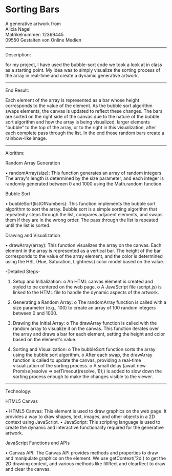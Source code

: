 
# Sorting Bars

A generative artwork from    
Alicia Nagel                  
Matrikelnummer: 12369445        
09550 Gestalten von Online Medien

_____________

Description:

for my project, I have used the bubble-sort code we took a look at in class as a starting point. My idea was to simply visualize the sorting process of the array in real-time and create a dynamic generative artwork.

_____________________________

End Result:

Each element of the array is represented as a bar whose height corresponds to the value of the element. As the bubble sort algorithm swaps elements, the canvas is updated to reflect these changes. The bars are sorted on the right side of the canvas due to the nature of the bubble sort algorithm and how the array is being visualized, larger elements "bubble" to the top of the array, or to the right in this visualization, after each complete pass through the list. In the end those random bars create a rainbow-like image.

_____________________________

Alorithm:

Random Array Generation

•	randomArray(size): This function generates an array of random integers. The array's length is determined by the size parameter, and each integer is randomly generated between 0 and 1000 using the Math.random function. 

Bubble Sort

•	bubbleSort(listOfNumbers): This function implements the bubble sort algorithm to sort the array. Bubble sort is a simple sorting algorithm that repeatedly steps through the list, compares adjacent elements, and swaps them if they are in the wrong order. The pass through the list is repeated until the list is sorted. 

Drawing and Visualization

•	drawArray(array): This function visualizes the array on the canvas. Each element in the array is represented as a vertical bar. The height of the bar corresponds to the value of the array element, and the color is determined using the HSL (Hue, Saturation, Lightness) color model based on the value.

-Detailed Steps-

1.	Setup and Initialization:
o	An HTML canvas element is created and styled to be centered on the web page.
o	A JavaScript file (script.js) is linked to the HTML file to handle the dynamic aspects of the artwork.

2.	Generating a Random Array:
o	The randomArray function is called with a size parameter (e.g., 100) to create an array of 100 random integers between 0 and 1000.

3.	Drawing the Initial Array:
o	The drawArray function is called with the random array to visualize it on the canvas. This function iterates over the array and draws a bar for each element, setting the height and color based on the element's value.

4.	Sorting and Visualization:
o	The bubbleSort function sorts the array using the bubble sort algorithm.
o	After each swap, the drawArray function is called to update the canvas, providing a real-time visualization of the sorting process.
o	A small delay (await new Promise(resolve => setTimeout(resolve, 1));) is added to slow down the sorting process enough to make the changes visible to the viewer.

_____________________________

Technology:

HTML5 Canvas

•	HTML5 Canvas: This element is used to draw graphics on the web page. It provides a way to draw shapes, text, images, and other objects in a 2D context using JavaScript.
•	JavaScript: This scripting language is used to create the dynamic and interactive functionality required for the generative artwork.

JavaScript Functions and APIs

•	Canvas API: The Canvas API provides methods and properties to draw and manipulate graphics on the <canvas> element. We use getContext('2d') to get the 2D drawing context, and various methods like fillRect and clearRect to draw and clear the canvas.


